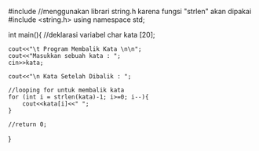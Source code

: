 #include <iostream>
//menggunakan librari string.h karena fungsi "strlen" akan dipakai
#include <string.h>
using namespace std;

int main(){
	//deklarasi variabel
	char kata [20];
	
	cout<<"\t Program Membalik Kata \n\n";
	cout<<"Masukkan sebuah kata : ";
	cin>>kata;
	
	cout<<"\n Kata Setelah Dibalik : ";
	
	//looping for untuk membalik kata
	for (int i = strlen(kata)-1; i>=0; i--){
		cout<<kata[i]<<" ";
	}
	
	//return 0;
}

